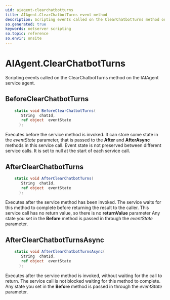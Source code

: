 ```yaml
---
uid: aiagent-clearchatbotturns
title: AIAgent.ClearChatbotTurns event method
description: Scripting events called on the ClearChatbotTurns method on the AIAgent service agent.
so.generated: true
keywords: netserver scripting
so.topic: reference
so.envir: onsite
---
```

# AIAgent.ClearChatbotTurns

Scripting events called on the <see cref='M:IAIAgent.ClearChatbotTurns'>ClearChatbotTurns</see> method on the <see cref='IAIAgent'>IAIAgent</see>  service agent.

## BeforeClearChatbotTurns
```cs
    static void BeforeClearChatbotTurns(
       String  chatId,
       ref object  eventState
      );
```
Executes before the service method is invoked.
It can store some state in the *eventState* parameter, that is passed to the **After** and **AfterAsync** methods in this service call.
Event state is not preserved between different service calls. It is set to null at the start of each service call.
## AfterClearChatbotTurns
```cs
    static void AfterClearChatbotTurns(
       String  chatId,
       ref object  eventState
      );
```
Executes after the service method has been invoked. The service waits for this method to complete before returning the result to the caller.
This service call has no return value, so there is no **returnValue** parameter
Any state you set in the **Before** method is passed in through the *eventState* parameter.
## AfterClearChatbotTurnsAsync
```cs
    static void AfterClearChatbotTurnsAsync(
       String  chatId,
       ref object  eventState
      );
```
Executes after the service method is invoked, without waiting for the call to return.
The service call is not blocked waiting for this method to complete.
Any state you set in the **Before** method is passed in through the *eventState* parameter.

